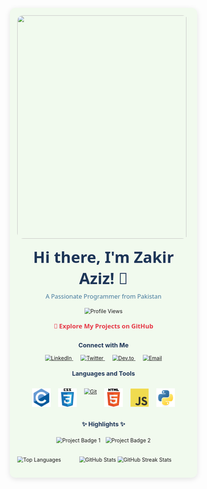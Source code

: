 <div style="background-color: #F1FAEE; padding: 20px; border-radius: 15px; box-shadow: 0px 4px 15px rgba(0, 0, 0, 0.1);"> 
  <img align="center" width="99%" height="600px" 
       src="https://img.freepik.com/premium-photo/developing-programming-coding-technologies-website-design-programmer_832510-3717.jpg" 
       style="border-radius: 15px; margin-bottom: 20px;" />

  <h1 align="center" style="font-size: 3em; color: #1D3557; font-family: 'Segoe UI', Tahoma, Geneva, Verdana, sans-serif; margin: 0;">
    Hi there, I'm Zakir Aziz! 👋
  </h1> 
  <h3 align="center" style="font-weight: 400; color: #457B9D; font-family: 'Segoe UI', Tahoma, Geneva, Verdana, sans-serif; margin-top: 10px;">
    A Passionate Programmer from Pakistan
  </h3>      

  <p align="center" style="margin: 20px 0;">
    <img src="https://komarev.com/ghpvc/?username=zakiraziz&label=Profile%20views&color=1D3557&style=flat" alt="Profile Views" />
  </p>

  <div align="center" style="margin-bottom: 30px;">
    <a href="https://github.com/zakiraziz" 
       style="font-size: 1.2em; color: #E63946; text-decoration: none; font-family: 'Segoe UI', Tahoma, Geneva, Verdana, sans-serif; font-weight: bold;">
      🔗 Explore My Projects on GitHub
    </a>
  </div>

  <h3 align="center" style="font-weight: bold; color: #1D3557;">Connect with Me</h3>
  <p align="center">
    <a href="https://www.linkedin.com/in/zakiraziz/" target="_blank" rel="noreferrer" style="margin: 0 10px;">
      <img src="https://img.shields.io/badge/LinkedIn-0077B5?style=for-the-badge&logo=linkedin&logoColor=white" alt="LinkedIn" />
    </a>
    <a href="https://twitter.com/zakiraziz" target="_blank" rel="noreferrer" style="margin: 0 10px;">
      <img src="https://img.shields.io/badge/Twitter-1DA1F2?style=for-the-badge&logo=twitter&logoColor=white" alt="Twitter" />
    </a>
    <a href="https://dev.to/zakiraziz" target="_blank" rel="noreferrer" style="margin: 0 10px;">
      <img src="https://img.shields.io/badge/Dev.to-0A0A0A?style=for-the-badge&logo=devdotto&logoColor=white" alt="Dev.to" />
    </a>
    <a href="mailto:zakiraziz@example.com" target="_blank" rel="noreferrer" style="margin: 0 10px;">
      <img src="https://img.shields.io/badge/Email-D14836?style=for-the-badge&logo=gmail&logoColor=white" alt="Email" />
    </a>
  </p>

  <h3 align="center" style="font-weight: bold; color: #1D3557;">Languages and Tools</h3>
  <div align="center" style="display: flex; justify-content: center; flex-wrap: wrap; margin: 20px 0;">
    <a href="https://www.cprogramming.com/" target="_blank" rel="noreferrer" style="margin: 10px;">
      <img src="https://raw.githubusercontent.com/devicons/devicon/master/icons/c/c-original.svg" alt="C" width="50" height="50" />
    </a>
    <a href="https://www.w3schools.com/css/" target="_blank" rel="noreferrer" style="margin: 10px;">
      <img src="https://raw.githubusercontent.com/devicons/devicon/master/icons/css3/css3-original-wordmark.svg" alt="CSS3" width="50" height="50" />
    </a>
    <a href="https://git-scm.com/" target="_blank" rel="noreferrer" style="margin: 10px;">
      <img src="https://www.vectorlogo.zone/logos/git-scm/git-scm-icon.svg" alt="Git" width="50" height="50" />
    </a>
    <a href="https://www.w3.org/html/" target="_blank" rel="noreferrer" style="margin: 10px;">
      <img src="https://raw.githubusercontent.com/devicons/devicon/master/icons/html5/html5-original-wordmark.svg" alt="HTML5" width="50" height="50" />
    </a>
    <a href="https://developer.mozilla.org/en-US/docs/Web/JavaScript" target="_blank" rel="noreferrer" style="margin: 10px;">
      <img src="https://raw.githubusercontent.com/devicons/devicon/master/icons/javascript/javascript-original.svg" alt="JavaScript" width="50" height="50" />
    </a>
    <a href="https://www.python.org" target="_blank" rel="noreferrer" style="margin: 10px;">
      <img src="https://raw.githubusercontent.com/devicons/devicon/master/icons/python/python-original.svg" alt="Python" width="50" height="50" />
    </a>
  </div>

  <h3 align="center" style="font-weight: bold; color: #1D3557;">✨ Highlights ✨</h3>
  <div align="center" style="margin: 20px;">
    <a href="https://github.com/zakiraziz/some-awesome-project" style="text-decoration: none;">
      <img src="https://img.shields.io/badge/-Some%20Awesome%20Project%201-E63946?style=for-the-badge" alt="Project Badge 1" style="margin: 5px;" />
    </a>
    <a href="https://github.com/zakiraziz/another-cool-project" style="text-decoration: none;">
      <img src="https://img.shields.io/badge/-Another%20Cool%20Project%202-457B9D?style=for-the-badge" alt="Project Badge 2" style="margin: 5px;" />
    </a>
  </div>

  <div align="center" style="margin-top: 30px;">
    <img align="left" src="https://github-readme-stats.vercel.app/api/top-langs?username=zakiraziz&show_icons=true&locale=en&layout=compact&theme=tokyonight" alt="Top Languages" style="margin-bottom: 20px;" />
    <img align="center" src="https://github-readme-stats.vercel.app/api?username=zakiraziz&show_icons=true&locale=en&theme=tokyonight" alt="GitHub Stats" style="margin-bottom: 20px;" />
    <img align="center" src="https://github-readme-streak-stats.herokuapp.com/?user=zakiraziz&theme=tokyonight" alt="GitHub Streak Stats" style="margin-bottom: 20px;" />
  </div>
</div>
